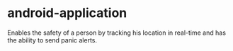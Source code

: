 # android-application
Enables the safety of a person by tracking his location in real-time and has the ability to send panic alerts.
